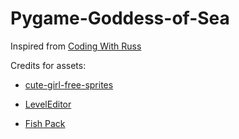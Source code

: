 # Pygame-Goddess-of-Sea



Inspired from [Coding With Russ](https://www.youtube.com/channel/UCPrRY0S-VzekrJK7I7F4-Mg)

Credits for assets:
* [cute-girl-free-sprites](https://opengameart.org/content/cute-girl-free-sprites)

* [LevelEditor](https://github.com/russs123/LevelEditor)

* [Fish Pack](https://opengameart.org/content/platformer-characters-1-5-characters)

